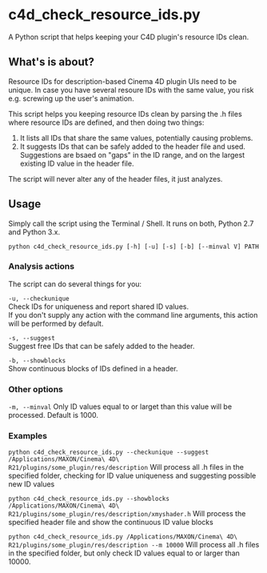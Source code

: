 # c4d\_check\_resource\_ids.py
A Python script that helps keeping your C4D plugin's resource IDs clean.

## What's is about?
Resource IDs for description-based Cinema 4D plugin UIs need to be unique. In case you have several resoure IDs with the same value, you risk e.g. screwing up the user's animation.

This script helps you keeping resource IDs clean by parsing the .h files where resource IDs are defined, and then doing two things:

1. It lists all IDs that share the same values, potentially causing problems.
2. It suggests IDs that can be safely added to the header file and used. Suggestions are bsaed on "gaps" in the ID range, and on the largest existing ID value in the header file.

The script will never alter any of the header files, it just analyzes.


## Usage
Simply call the script using the Terminal / Shell. It runs on both, Python 2.7 and Python 3.x.

`python c4d_check_resource_ids.py [-h] [-u] [-s] [-b] [--minval V] PATH`

### Analysis actions
The script can do several things for you:

`-u, --checkunique`  
Check IDs for uniqueness and report shared ID values.  
If you don't supply any action with the command line arguments, this action will be performed by default.

`-s, --suggest`  
Suggest free IDs that can be safely added to the header.

`-b, --showblocks`  
Show continuous blocks of IDs defined in a header.

### Other options
`-m, --minval` 
Only ID values equal to or larget than this value will be processed. Default is 1000.

### Examples
```python c4d_check_resource_ids.py --checkunique --suggest /Applications/MAXON/Cinema\ 4D\ R21/plugins/some_plugin/res/description```
Will process all .h files in the specified folder, checking for ID value uniqueness and suggesting possible new ID values

```python c4d_check_resource_ids.py --showblocks /Applications/MAXON/Cinema\ 4D\ R21/plugins/some_plugin/res/description/xmyshader.h```
Will process the specified header file and show the continuous ID value blocks

```python c4d_check_resource_ids.py /Applications/MAXON/Cinema\ 4D\ R21/plugins/some_plugin/res/description --m 10000```
Will process all .h files in the specified folder, but only check ID values equal to or larger than 10000.